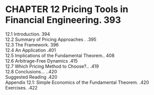 # CHAPTER 12  Pricing Tools in Financial Engineering. 393  

12.1 Introduction. 394   
12.2 Summary of Pricing Approaches . .395   
12.3 The Framework. 396   
12.4 An Application .401   
12.5 Implications of the Fundamental Theorem.. 408   
12.6 Arbitrage-Free Dynamics .415   
12.7 Which Pricing Method to Choose?.. .419   
12.8 Conclusions... ..420   
Suggested Reading .420   
Appendix 12.1: Simple Economics of the Fundamental Theorem. .420   
Exercises. .422  
